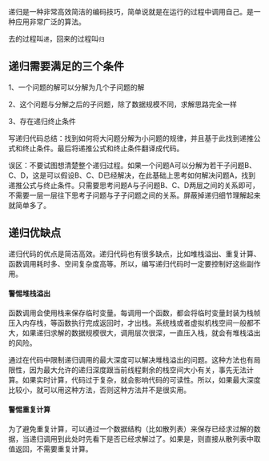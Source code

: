 递归是一种非常高效简洁的编码技巧，简单说就是在运行的过程中调用自己。是一种应用非常广泛的算法。

去的过程叫`递`，回来的过程叫`归`

## 递归需要满足的三个条件

1、一个问题的解可以分解为几个子问题的解

2、这个问题与分解之后的子问题，除了数据规模不同，求解思路完全一样

3、存在递归终止条件

写递归代码总结：找到如何将大问题分解为小问题的规律，并且基于此找到递推公式和终止条件。最后将递推公式和终止条件翻译成代码。

误区：不要试图想清楚整个递归过程。如果一个问题A可以分解为若干子问题B、C、D，这是可以假设B、C、D已经解决，在此基础上思考如何解决问题A，找到递推公式与终止条件。只需要思考问题A与子问题B、C、D两层之间的关系即可，不需要一层一层往下思考子问题与子子问题之间的关系。屏蔽掉递归细节理解起来就简单多了。

## 递归优缺点

递归代码的优点是简洁高效。递归代码也有很多缺点，比如堆栈溢出、重复计算、函数调用耗时多、空间复杂度高等。所以，编写递归代码时一定要控制好这些副作用。

#### 警惕堆栈溢出

函数调用会使用栈来保存临时变量。每调用一个函数，都会将临时变量封装为栈帧压入内存栈，等函数执行完成返回时，才出栈。系统栈或者虚拟机栈空间一般都不大，如果递归求解的数据规模很大，调用层次很深，一直压入栈，就会有堆栈溢出的风险。

通过在代码中限制递归调用的最大深度可以解决堆栈溢出的问题。这种方法也有局限性，因为最大允许的递归深度跟当前线程剩余的栈空间大小有关，事先无法计算。如果实时计算，代码过于复杂，就会影响代码的可读性。所以，如果最大深度比较小，就可以用这种方法，否则这种方法并不是很实用。


#### 警惕重复计算

为了避免重复计算，可以通过一个数据结构（比如散列表）来保存已经求过解的数据，当递归调用到此处时先看下是否已经求解过了。如果是，则直接从散列表中取值返回，不需要重复计算。